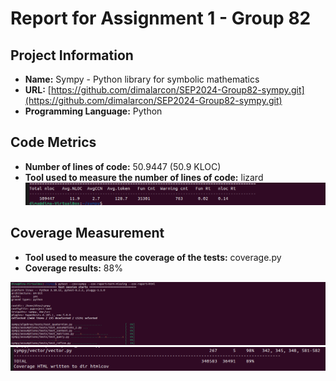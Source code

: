 # Report for Assignment 1 - Group 82

## Project Information
- **Name:** Sympy - Python library for symbolic mathematics
- **URL:** [https://github.com/dimalarcon/SEP2024-Group82-sympy.git](https://github.com/dimalarcon/SEP2024-Group82-sympy.git)
- **Programming Language:** Python

## Code Metrics
- **Number of lines of code:** 50.9447 (50.9 KLOC)
- **Tool used to measure the number of lines of code:** lizard
![Screenshot of Coverage.py Result](lizard-number_of_lines.png)

## Coverage Measurement
- **Tool used to measure the coverage of the tests:** coverage.py
- **Coverage results:** 88%

![Screenshot of Coverage.py Result](coverage-part1.png)
![Screenshot of Coverage.py Result](coverage-part2-results.png)
